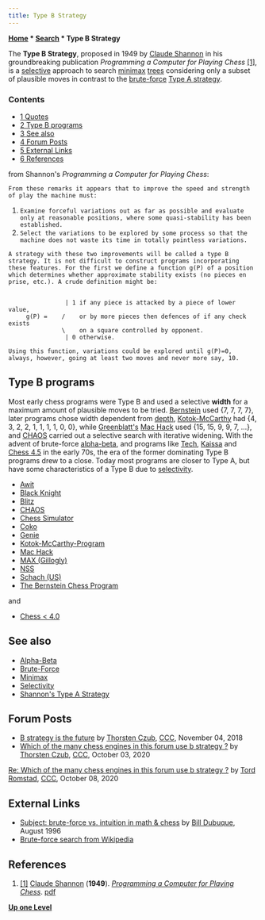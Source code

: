 ```yaml
---
title: Type B Strategy
---
```

**[Home](Home "Home") \* [Search](Search "Search") \* Type B Strategy**


The **Type B Strategy**, proposed in 1949 by [Claude Shannon](Claude_Shannon "Claude Shannon") in his groundbreaking publication *Programming a Computer for Playing Chess* <a id="cite-note-1" href="#cite-ref-1">[1]</a>, is a [selective](Selectivity "Selectivity") approach to search [minimax](Minimax "Minimax") [trees](Search_Tree "Search Tree") considering only a subset of plausible moves in contrast to the [brute-force](Brute-Force "Brute-Force") [Type A strategy](Type_A_Strategy "Type A Strategy").



### Contents


* [1 Quotes](#quotes)
* [2 Type B programs](#type-b-programs)
* [3 See also](#see-also)
* [4 Forum Posts](#forum-posts)
* [5 External Links](#external-links)
* [6 References](#references)






from Shannon's *Programming a Computer for Playing Chess*:




```
From these remarks it appears that to improve the speed and strength of play the machine must:

```

1. `Examine forceful variations out as far as possible and evaluate only at reasonable positions, where some quasi-stability has been established.`
2. `Select the variations to be explored by some process so that the machine does not waste its time in totally pointless variations.`



```
A strategy with these two improvements will be called a type B strategy. It is not difficult to construct programs incorporating these features. For the first we define a function g(P) of a position which determines whether approximate stability exists (no pieces en prise, etc.). A crude definition might be:

```


```

                | 1 if any piece is attacked by a piece of lower value,
     g(P) =    /    or by more pieces then defences of if any check exists
               \    on a square controlled by opponent.
                | 0 otherwise.

```


```
Using this function, variations could be explored until g(P)=0, always, however, going at least two moves and never more say, 10.

```

## Type B programs


Most early chess programs were Type B and used a selective **width** for a maximum amount of plausible moves to be tried. [Bernstein](Alex_Bernstein "Alex Bernstein") used {7, 7, 7, 7}, later programs chose width dependent from [depth](Depth "Depth"), [Kotok-McCarthy](Kotok-McCarthy-Program "Kotok-McCarthy-Program") had {4, 3, 2, 2, 1, 1, 1, 1, 0, 0}, while [Greenblatt's](Richard_Greenblatt "Richard Greenblatt") [Mac Hack](Mac_Hack "Mac Hack") used {15, 15, 9, 9, 7, ...}, and [CHAOS](CHAOS "CHAOS") carried out a selective search with iterative widening. With the advent of brute-force [alpha-beta](Alpha-Beta "Alpha-Beta"), and programs like [Tech](Tech "Tech"), [Kaissa](Kaissa "Kaissa") and [Chess 4.5](Chess_(Program) "Chess (Program)") in the early 70s, the era of the former dominating Type B programs drew to a close. Today most programs are closer to Type A, but have some characteristics of a Type B due to [selectivity](Selectivity "Selectivity").


  




* [Awit](Awit "Awit")
* [Black Knight](Black_Knight "Black Knight")
* [Blitz](Blitz "Blitz")
* [CHAOS](CHAOS "CHAOS")
* [Chess Simulator](Chess_Simulator "Chess Simulator")
* [Coko](Coko "Coko")
* [Genie](Genie "Genie")
* [Kotok-McCarthy-Program](Kotok-McCarthy-Program "Kotok-McCarthy-Program")
* [Mac Hack](Mac_Hack "Mac Hack")
* [MAX (Gillogly)](MAX_(Gillogly) "MAX (Gillogly)")
* [NSS](NSS "NSS")
* [Schach (US)](Schach_(US) "Schach (US)")
* [The Bernstein Chess Program](The_Bernstein_Chess_Program "The Bernstein Chess Program")


and



* [Chess < 4.0](Chess_(Program) "Chess (Program)")


## See also


* [Alpha-Beta](Alpha-Beta "Alpha-Beta")
* [Brute-Force](Brute-Force "Brute-Force")
* [Minimax](Minimax "Minimax")
* [Selectivity](Selectivity "Selectivity")
* [Shannon's Type A Strategy](Type_A_Strategy "Type A Strategy")


## Forum Posts


* [B strategy is the future](http://www.talkchess.com/forum3/viewtopic.php?f=2&t=68823) by [Thorsten Czub](Thorsten_Czub "Thorsten Czub"), [CCC](CCC "CCC"), November 04, 2018
* [Which of the many chess engines in this forum use b strategy ?](http://www.talkchess.com/forum3/viewtopic.php?f=2&t=75287) by [Thorsten Czub](Thorsten_Czub "Thorsten Czub"), [CCC](CCC "CCC"), October 03, 2020


 [Re: Which of the many chess engines in this forum use b strategy ?](http://www.talkchess.com/forum3/viewtopic.php?f=2&t=75287&start=48) by [Tord Romstad](Tord_Romstad "Tord Romstad"), [CCC](CCC "CCC"), October 08, 2020
## External Links


* [Subject: brute-force vs. intuition in math & chess](http://www.mathematik.uni-bielefeld.de/%7Esillke/NEWS/brute-force) by [Bill Dubuque](https://en.wikipedia.org/wiki/Macsyma), August 1996
* [Brute-force search from Wikipedia](https://en.wikipedia.org/wiki/Brute-force_search)


## References


1. <a id="cite-ref-1" href="#cite-note-1">[1]</a> [Claude Shannon](Claude_Shannon "Claude Shannon") (**1949**). *[Programming a Computer for Playing Chess](http://www.pi.infn.it/%7Ecarosi/chess/shannon.txt)*. [pdf](http://archive.computerhistory.org/projects/chess/related_materials/text/2-0%20and%202-1.Programming_a_computer_for_playing_chess.shannon/2-0%20and%202-1.Programming_a_computer_for_playing_chess.shannon.062303002.pdf)

**[Up one Level](Search "Search")**







 

